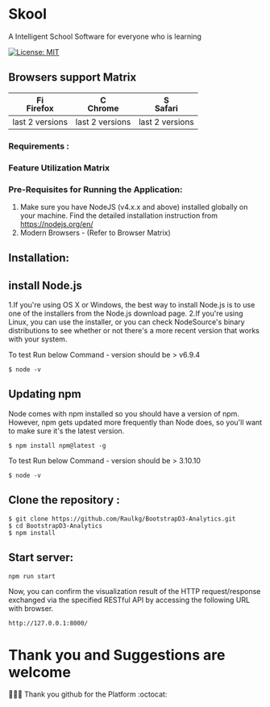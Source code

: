 # Skool

A Intelligent School Software for everyone who is learning

[![License: MIT](https://img.shields.io/badge/License-MIT-yellow.svg)](https://opensource.org/licenses/MIT)



## Browsers support Matrix

| [<img src="https://raw.githubusercontent.com/godban/browsers-support-badges/master/src/images/firefox.png" alt="Firefox" width="16px" height="16px" />](http://godban.github.io/browsers-support-badges/)</br>Firefox | [<img src="https://raw.githubusercontent.com/godban/browsers-support-badges/master/src/images/chrome.png" alt="Chrome" width="16px" height="16px" />](http://godban.github.io/browsers-support-badges/)</br>Chrome | [<img src="https://raw.githubusercontent.com/godban/browsers-support-badges/master/src/images/safari.png" alt="Safari" width="16px" height="16px" />]()</br>Safari |
| --------- | --------- | --------- |
| last 2 versions| last 2 versions| last 2 versions




### Requirements :


### Feature Utilization Matrix


### Pre-Requisites for Running the Application:
1. Make sure you have NodeJS (v4.x.x and above) installed globally on your machine. Find the detailed installation instruction from https://nodejs.org/en/
2. Modern Browsers - (Refer to Browser Matrix)



## Installation:

## install Node.js

1.If you're using OS X or Windows, the best way to install Node.js is to use one of the installers from the Node.js download page.
2.If you're using Linux, you can use the installer, or you can check NodeSource's binary distributions to see whether or not there's a more recent version that works with your system.

To test Run below Command - version should be > v6.9.4

`$ node -v`

## Updating npm

Node comes with npm installed so you should have a version of npm. However, npm gets updated more frequently than Node does, so you'll want to make sure it's the latest version.

`$ npm install npm@latest -g`


To test Run below Command - version should be > 3.10.10

`$ node -v`

## Clone the repository :

```
$ git clone https://github.com/Raulkg/BootstrapD3-Analytics.git
$ cd BootstrapD3-Analytics
$ npm install

```

## Start server:

`npm run start`

Now, you can confirm the visualization result of the HTTP request/response exchanged via the specified RESTful API by accessing the following URL with browser.

`http://127.0.0.1:8000/`




# Thank you and Suggestions are welcome
:tada::tada::tada:
Thank you github for the Platform :octocat:
